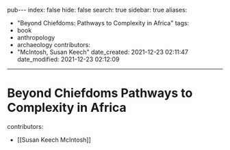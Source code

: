 pub---
index: false
hide: false
search: true
sidebar: true
aliases:
- "Beyond Chiefdoms: Pathways to Complexity in Africa"
tags:
- book
- anthropology
- archaeology
contributors:
- "McIntosh, Susan Keech"
date_created: 2021-12-23 02:11:47
date_modified: 2021-12-23 02:12:09
---

# Beyond Chiefdoms Pathways to Complexity in Africa

contributors:
- [[Susan Keech McIntosh]]

<!--
![](Susan_Keech_McIntosh_-_Beyond_Chiefdoms__Pathways_to_Complexity_in_Africa_(New_Directions_in_Archaeology)_(2005).pdf)
-->